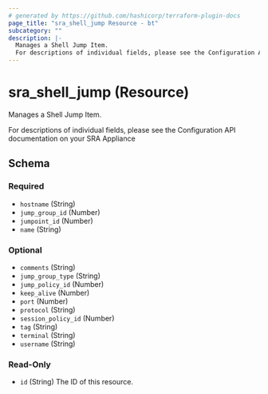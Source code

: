 ```yaml
---
# generated by https://github.com/hashicorp/terraform-plugin-docs
page_title: "sra_shell_jump Resource - bt"
subcategory: ""
description: |-
  Manages a Shell Jump Item.
  For descriptions of individual fields, please see the Configuration API documentation on your SRA Appliance
---
```


# sra_shell_jump (Resource)

Manages a Shell Jump Item.

For descriptions of individual fields, please see the Configuration API documentation on your SRA Appliance



<!-- schema generated by tfplugindocs -->
## Schema

### Required

- `hostname` (String)
- `jump_group_id` (Number)
- `jumpoint_id` (Number)
- `name` (String)

### Optional

- `comments` (String)
- `jump_group_type` (String)
- `jump_policy_id` (Number)
- `keep_alive` (Number)
- `port` (Number)
- `protocol` (String)
- `session_policy_id` (Number)
- `tag` (String)
- `terminal` (String)
- `username` (String)

### Read-Only

- `id` (String) The ID of this resource.


